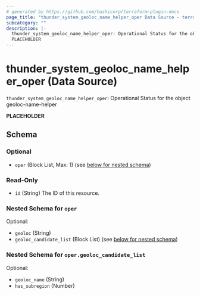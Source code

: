 ```yaml
---
# generated by https://github.com/hashicorp/terraform-plugin-docs
page_title: "thunder_system_geoloc_name_helper_oper Data Source - terraform-provider-thunder"
subcategory: ""
description: |-
  thunder_system_geoloc_name_helper_oper: Operational Status for the object geoloc-name-helper
  PLACEHOLDER
---
```


# thunder_system_geoloc_name_helper_oper (Data Source)

`thunder_system_geoloc_name_helper_oper`: Operational Status for the object geoloc-name-helper

__PLACEHOLDER__



<!-- schema generated by tfplugindocs -->
## Schema

### Optional

- `oper` (Block List, Max: 1) (see [below for nested schema](#nestedblock--oper))

### Read-Only

- `id` (String) The ID of this resource.

<a id="nestedblock--oper"></a>
### Nested Schema for `oper`

Optional:

- `geoloc` (String)
- `geoloc_candidate_list` (Block List) (see [below for nested schema](#nestedblock--oper--geoloc_candidate_list))

<a id="nestedblock--oper--geoloc_candidate_list"></a>
### Nested Schema for `oper.geoloc_candidate_list`

Optional:

- `geoloc_name` (String)
- `has_subregion` (Number)


